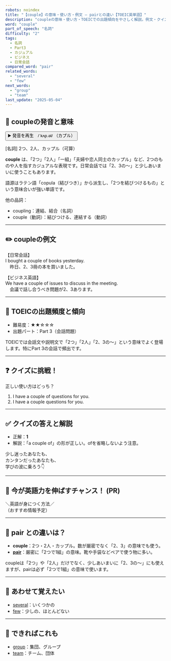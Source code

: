 ```yaml
---
robots: noindex
title: "【couple】の意味・使い方・例文 ― pairとの違い【TOEIC英単語】"
description: "coupleの意味・使い方・TOEICでの出題傾向をやさしく解説。例文・クイズ付きでpairとの違いもわかりやすく学べます。"
word: "couple"
part_of_speech: "名詞"
difficulty: "2"
tags:
  - 名詞
  - Part3
  - カジュアル
  - ビジネス
  - 日常会話
compared_word: "pair"
related_words:
  - "several"
  - "few"
next_words:
  - "group"
  - "team"
last_update: "2025-05-04"
---
```


## 🔰 coupleの発音と意味

<button class="play-audio" onclick="playTTS('couple')">
  <span class="play-audio-main">
    ▶️ 発音を再生　/ˈkʌp.əl/
  </span>
  <span class="play-audio-sub">
    （カプル）
  </span>
</button>

[名詞] 2つ、2人、カップル（可算）

**couple** は、「2つ」「2人」「一組」「夫婦や恋人同士のカップル」など、2つのものや人を指すカジュアルな表現です。日常会話では「2、3の～」と少しあいまいに使うこともあります。

語源はラテン語「copula（結びつき）」から派生し、「2つを結びつけるもの」という意味合いが強い単語です。

他の品詞：  
- coupling：連結、結合（名詞）
- couple（動詞）：結びつける、連結する（動詞）

---

## ✏️ coupleの例文

【日常会話】  
I bought a couple of books yesterday.  
　昨日、2、3冊の本を買いました。

【ビジネス英語】  
We have a couple of issues to discuss in the meeting.  
　会議で話し合うべき問題が2、3あります。

---

## 🎯 TOEICの出題頻度と傾向

- 難易度：★★☆☆☆
- 出題パート：Part 3（会話問題）

TOEICでは会話文や説明文で「2つ」「2人」「2、3の～」という意味でよく登場します。特にPart 3の会話で頻出です。

---

## ❓ クイズに挑戦！

正しい使い方はどっち？

1. I have a couple of questions for you.  
2. I have a couple questions for you.

---

## ✅ クイズの答えと解説

- 正解：**1**
- 解説：「a couple of」の形が正しい。ofを省略しないよう注意。

少し迷ったあなたも、  
カンタンだったあなたも、  
学びの波に乗ろう👇️

---

## 🚀 今が英語力を伸ばすチャンス！ (PR)

<div class="info-center">
＼英語が身につく方法／<br>  
（おすすめ情報予定）
</div>

---

## 🤔  pair との違いは？

- **couple**：2つ・2人・カップル。数が厳密でなく「2、3」の意味でも使う。
- **[pair](/pair)**：厳密に「2つで1組」の意味。靴や手袋などペアで使う物に多い。

coupleは「2つ」や「2人」だけでなく、少しあいまいに「2、3の～」にも使えますが、pairは必ず「2つで1組」の意味で使います。

---

## 🧩 あわせて覚えたい

- [several](/several)：いくつかの
- [few](/few)：少しの、ほとんどない

---

## 📖 できればこれも

- [group](/group)：集団、グループ
- [team](/team)：チーム、団体

<!-- cvid: aid01_bid00 -->
